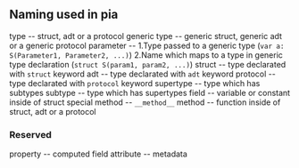 ## Naming used in pia

type -- struct, adt or a protocol
generic type -- generic struct, generic adt or a generic protocol
parameter --
    1.Type passed to a generic type (`var a: S(Parameter1, Parameter2, ...)`)
    2.Name which maps to a type in generic type declaration
    (`struct S(param1, param2, ...)`)
struct -- type declarated with `struct` keyword
adt -- type declarated with `adt` keyword
protocol -- type declarated with `protocol` keyword
supertype -- type which has subtypes
subtype -- type which has supertypes
field -- variable or constant inside of struct
special method -- `__method__`
method -- function inside of struct, adt or a protocol


### Reserved
property -- computed field
attribute -- metadata
